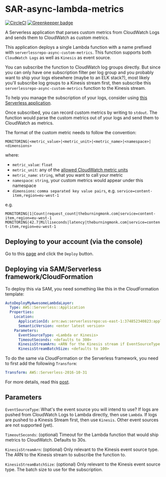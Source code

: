 # SAR-async-lambda-metrics

[![CircleCI](https://circleci.com/gh/theburningmonk/SAR-async-lambda-metrics.svg?style=svg)](https://circleci.com/gh/theburningmonk/SAR-async-lambda-metrics) [![Greenkeeper badge](https://badges.greenkeeper.io/lumigo/SAR-async-lambda-metrics.svg)](https://greenkeeper.io/)

A Serverless application that parses custom metrics from CloudWatch Logs and sends them to CloudWatch as custom metrics.

This application deploys a single Lambda function with a name prefixed with `serverlessrepo-async-custom-metrics`. This function supports both `CloudWatch Logs` as well as `Kinesis` as event source.

You can subscribe the function to CloudWatch log groups directly. But since you can only have one subscription filter per log group and you probably want to ship your logs elsewhere (maybe to an ELK stack?), most likely you'll subscribe log groups to a Kinesis stream first, then subscribe this `serverlessrepo-async-custom-metrics` function to the Kinesis stream.

To help you manage the subscription of your logs, consider using [this Serverless application](https://serverlessrepo.aws.amazon.com/applications/arn:aws:serverlessrepo:us-east-1:374852340823:applications~auto-subscribe-log-group-to-arn).

Once subscribed, you can record custom metrics by writing to `stdout`. The function would parse the custom metrics out of your logs and send them to CloudWatch as metrics.

The format of the custom metric needs to follow the convention:

```MONITORING|<metric_value>|<metric_unit>|<metric_name>|<namespace>|<dimensions>```

where:

* `metric_value`: `float`
* `metric_unit`: any of the [allowed CloudWatch metric units](https://docs.aws.amazon.com/AmazonCloudWatch/latest/APIReference/API_MetricDatum.html)
* `metric_name`: `string`, what you want to call your metric
* `namespace`: `string`, your custom metrics would appear under this namespace
* `dimensions`: `comma separated key value pairs`, e.g. `service=content-item,region=eu-west-1`

e.g.

`MONITORING|1|Count|request_count|theburningmonk.com|service=content-item,region=eu-west-1`
`MONITORING|42.7|Milliseconds|latency|theburningmonk.com|service=content-item,region=eu-west-1`

## Deploying to your account (via the console)

Go to this [page](https://serverlessrepo.aws.amazon.com/applications/arn:aws:serverlessrepo:us-east-1:374852340823:applications~async-custom-metrics) and click the `Deploy` button.

## Deploying via SAM/Serverless framework/CloudFormation

To deploy this via SAM, you need something like this in the CloudFormation template:

```yml
AutoDeployMyAwesomeLambdaLayer:
  Type: AWS::Serverless::Application
  Properties:
    Location:
      ApplicationId: arn:aws:serverlessrepo:us-east-1:374852340823:applications/async-custom-metrics
      SemanticVersion: <enter latest version>
    Parameters:
      EventSourceType: <Lambda or Kinesis>
      TimeoutSeconds: <defaults to 300>
      KinesisStreamArn: <ARN for the Kinesis stream if EventSourceType is Kinesis>
      KinesisStreamBatchSize: <defaults to 100>
```

To do the same via CloudFormation or the Serverless framework, you need to first add the following `Transform`:

```yml
Transform: AWS::Serverless-2016-10-31
```

For more details, read this [post](https://theburningmonk.com/2019/05/how-to-include-serverless-repository-apps-in-serverless-yml/).

## Parameters

`EventSourceType`: What's the event source you will intend to use? If logs are pushed from CloudWatch Logs to Lambda directly, then use `Lambda`. If logs are pushed to a Kinesis Stream first, then use `Kinesis`. Other event sources are not supported (yet).

`TimeoutSeconds`: (optional) Timeout for the Lambda function that would ship metrics to CloudWatch. Defaults to 30s.

`KinesisStreamArn`: (optional) Only relevant to the Kinesis event source type. The ARN to the Kinesis stream to subscribe the function to.

`KinesisStreamBatchSize`: (optional) Only relevant to the Kinesis event source type. The batch size to use for the subscription.

